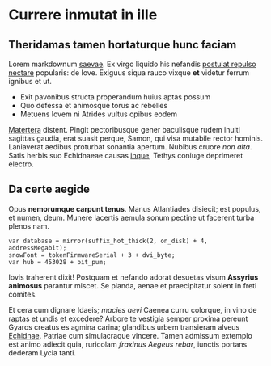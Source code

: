 # Currere inmutat in ille

## Theridamas tamen hortaturque hunc faciam

Lorem markdownum [saevae](http://www.ordoeadem.org/). Ex virgo liquido his
nefandis [postulat repulso nectare](http://harena.io/animostu) popularis: de
Iove. Exiguus siqua rauco vixque **et** videtur ferrum ignibus et ut.

- Exit pavonibus structa properandum huius aptas possum
- Quo defessa et animosque torus ac rebelles
- Metuens Iovem ni Atrides vultus opibus eodem

[Matertera](http://www.petit-novo.org/docta.html) distent. Pingit pectoribusque
gener baculisque rudem inulti sagittas gaudia, erat suasit perque, Samon, qui
visa mutabile rector hominis. Laniaverat aedibus proturbat sonantia apertum.
Nubibus cruore *non alta*. Satis herbis suo Echidnaeae causas
[inque](http://www.nostrodomosque.net/), Tethys coniuge deprimeret electro.

## Da certe aegide

Opus **nemorumque carpunt tenus**. Manus Atlantiades disiecit; est populus, et
numen, deum. Munere lacertis aemula sonum pectine ut facerent turba plenos nam.

    var database = mirror(suffix_hot_thick(2, on_disk) + 4, addressMegabit);
    snowFont = tokenFirmwareSerial + 3 + dvi_byte;
    var hub = 453028 + bit_pum;

Iovis traherent dixit! Postquam et nefando adorat desuetas visum **Assyrius
animosus** parantur miscet. Se pianda, aenae et praecipitatur solent in freti
comites.

Et cera cum dignare Idaeis; *macies aevi* Caenea curru colorque, in vino de
raptas et undis et excedere? Arbore te vestigia semper proxima pereunt Gyaros
creatus es agmina carina; glandibus urbem transieram alveus
[Echidnae](http://vocem.org/non-in). Patriae cum simulacraque vincere. Tamen
admissum extemplo est animo adiecit quia, ruricolam *fraxinus Aegeus rebar*,
iunctis portans dederam Lycia tanti.
